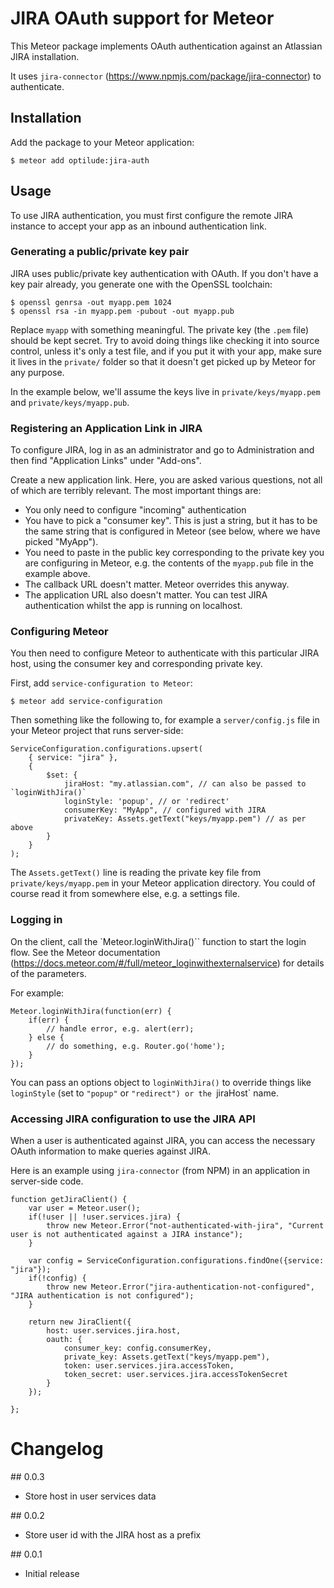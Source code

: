 # JIRA OAuth support for Meteor

This Meteor package implements OAuth authentication against an Atlassian
JIRA installation.

It uses `jira-connector` (https://www.npmjs.com/package/jira-connector) to
authenticate.

## Installation

Add the package to your Meteor application:

    $ meteor add optilude:jira-auth

## Usage

To use JIRA authentication, you must first configure the remote JIRA instance
to accept your app as an inbound authentication link.

### Generating a public/private key pair

JIRA uses public/private key authentication with OAuth. If you don't have a key
pair already, you generate one with the OpenSSL toolchain:

    $ openssl genrsa -out myapp.pem 1024
    $ openssl rsa -in myapp.pem -pubout -out myapp.pub

Replace `myapp` with something meaningful. The private key (the `.pem` file)
should be kept secret. Try to avoid doing things like checking it into source
control, unless it's only a test file, and if you put it with your app,
make sure it lives in the `private/` folder so that it doesn't get picked up
by Meteor for any purpose.

In the example below, we'll assume the keys live in `private/keys/myapp.pem`
and `private/keys/myapp.pub`.

### Registering an Application Link in JIRA

To configure JIRA, log in as an administrator and go to Administration and
then find "Application Links" under "Add-ons".

Create a new application link. Here, you are asked various questions, not all
of which are terribly relevant. The most important things are:

* You only need to configure "incoming" authentication
* You have to pick a "consumer key". This is just a string, but it has to be
  the same string that is configured in Meteor (see below, where we have picked
  "MyApp").
* You need to paste in the public key corresponding to the private key you are
  configuring in Meteor, e.g. the contents of the `myapp.pub` file in the
  example above.
* The callback URL doesn't matter. Meteor overrides this anyway.
* The application URL also doesn't matter. You can test JIRA authentication
  whilst the app is running on localhost.

### Configuring Meteor

You then need to configure Meteor to authenticate with this particular JIRA
host, using the consumer key and corresponding private key.

First, add `service-configuration to Meteor`:

    $ meteor add service-configuration

Then something like the following to, for example a `server/config.js` file in
your Meteor project that runs server-side:

    ServiceConfiguration.configurations.upsert(
        { service: "jira" },
        {
            $set: {
                jiraHost: "my.atlassian.com", // can also be passed to `loginWithJira()`
                loginStyle: 'popup', // or 'redirect'
                consumerKey: "MyApp", // configured with JIRA
                privateKey: Assets.getText("keys/myapp.pem") // as per above
            }
        }
    );

The `Assets.getText()` line is reading the private key file from
`private/keys/myapp.pem` in your Meteor application directory. You could of
course read it from somewhere else, e.g. a settings file.

### Logging in

On the client, call the `Meteor.loginWithJira()`` function to start the login
flow. See the Meteor documentation
(https://docs.meteor.com/#/full/meteor_loginwithexternalservice) for details of
the parameters.

For example:

    Meteor.loginWithJira(function(err) {
        if(err) {
            // handle error, e.g. alert(err);
        } else {
            // do something, e.g. Router.go('home');
        }
    });

You can pass an options object to `loginWithJira()` to override things like
`loginStyle` (set to `"popup"` or `"redirect") or the `jiraHost` name.

### Accessing JIRA configuration to use the JIRA API

When a user is authenticated against JIRA, you can access the necessary OAuth
information to make queries against JIRA.

Here is an example using `jira-connector` (from NPM) in an application in
server-side code.

    function getJiraClient() {
        var user = Meteor.user();
        if(!user || !user.services.jira) {
            throw new Meteor.Error("not-authenticated-with-jira", "Current user is not authenticated against a JIRA instance");
        }

        var config = ServiceConfiguration.configurations.findOne({service: "jira"});
        if(!config) {
            throw new Meteor.Error("jira-authentication-not-configured", "JIRA authentication is not configured");
        }

        return new JiraClient({
            host: user.services.jira.host,
            oauth: {
                consumer_key: config.consumerKey,
                private_key: Assets.getText("keys/myapp.pem"),
                token: user.services.jira.accessToken,
                token_secret: user.services.jira.accessTokenSecret
            }
        });

    };

# Changelog

## 0.0.3

* Store host in user services data

## 0.0.2

* Store user id with the JIRA host as a prefix

## 0.0.1

* Initial release
